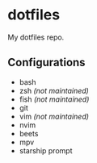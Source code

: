 # dotfiles

My dotfiles repo.

## Configurations

- bash
- zsh _(not maintained)_
- fish _(not maintained)_
- git
- vim _(not maintained)_
- nvim
- beets
- mpv
- starship prompt
